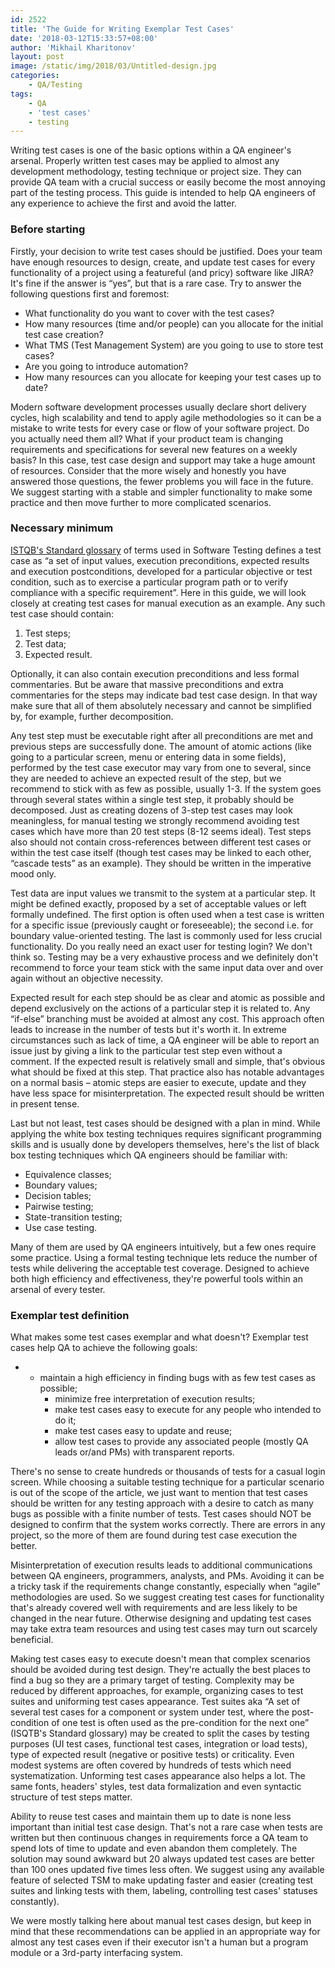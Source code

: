 ```yaml
---
id: 2522
title: 'The Guide for Writing Exemplar Test Cases'
date: '2018-03-12T15:33:57+08:00'
author: 'Mikhail Kharitonov'
layout: post
image: /static/img/2018/03/Untitled-design.jpg
categories:
    - QA/Testing
tags:
    - QA
    - 'test cases'
    - testing
---
```


Writing test cases is one of the basic options within a QA engineer's arsenal. Properly written test cases may be applied to almost any development methodology, testing technique or project size. They can provide QA team with a crucial success or easily become the most annoying part of the testing process. This guide is intended to help QA engineers of any experience to achieve the first and avoid the latter.

### Before starting

Firstly, your decision to write test cases should be justified. Does your team have enough resources to design, create, and update test cases for every functionality of a project using a featureful (and pricy) software like JIRA? It's fine if the answer is “yes”, but that is a rare case. Try to answer the following questions first and foremost:

- What functionality do you want to cover with the test cases?
- How many resources (time and/or people) can you allocate for the initial test case creation?
- What TMS (Test Management System) are you going to use to store test cases?
- Are you going to introduce automation?
- How many resources can you allocate for keeping your test cases up to date?

Modern software development processes usually declare short delivery cycles, high scalability and tend to apply agile methodologies so it can be a mistake to write tests for every case or flow of your software project. Do you actually need them all? What if your product team is changing requirements and specifications for several new features on a weekly basis? In this case, test case design and support may take a huge amount of resources. Consider that the more wisely and honestly you have answered those questions, the fewer problems you will face in the future. We suggest starting with a stable and simpler functionality to make some practice and then move further to more complicated scenarios.

### Necessary minimum

[ISTQB's Standard glossary](https://www.istqb.org/downloads/glossary.html) of terms used in Software Testing defines a test case as “a set of input values, execution preconditions, expected results and execution postconditions, developed for a particular objective or test condition, such as to exercise a particular program path or to verify compliance with a specific requirement”. Here in this guide, we will look closely at creating test cases for manual execution as an example. Any such test case should contain:

1. Test steps;
2. Test data;
3. Expected result.

Optionally, it can also contain execution preconditions and less formal commentaries. But be aware that massive preconditions and extra commentaries for the steps may indicate bad test case design. In that way make sure that all of them absolutely necessary and cannot be simplified by, for example, further decomposition.

Any test step must be executable right after all preconditions are met and previous steps are successfully done. The amount of atomic actions (like going to a particular screen, menu or entering data in some fields), performed by the test case executor may vary from one to several, since they are needed to achieve an expected result of the step, but we recommend to stick with as few as possible, usually 1-3. If the system goes through several states within a single test step, it probably should be decomposed. Just as creating dozens of 3-step test cases may look meaningless, for manual testing we strongly recommend avoiding test cases which have more than 20 test steps (8-12 seems ideal). Test steps also should not contain cross-references between different test cases or within the test case itself (though test cases may be linked to each other, “cascade tests” as an example). They should be written in the imperative mood only.

Test data are input values we transmit to the system at a particular step. It might be defined exactly, proposed by a set of acceptable values or left formally undefined. The first option is often used when a test case is written for a specific issue (previously caught or foreseeable); the second i.e. for boundary value-oriented testing. The last is commonly used for less crucial functionality. Do you really need an exact user for testing login? We don't think so. Testing may be a very exhaustive process and we definitely don't recommend to force your team stick with the same input data over and over again without an objective necessity.

Expected result for each step should be as clear and atomic as possible and depend exclusively on the actions of a particular step it is related to. Any “if-else” branching must be avoided at almost any cost. This approach often leads to increase in the number of tests but it's worth it. In extreme circumstances such as lack of time, a QA engineer will be able to report an issue just by giving a link to the particular test step even without a comment. If the expected result is relatively small and simple, that's obvious what should be fixed at this step. That practice also has notable advantages on a normal basis – atomic steps are easier to execute, update and they have less space for misinterpretation. The expected result should be written in present tense.

Last but not least, test cases should be designed with a plan in mind. While applying the white box testing techniques requires significant programming skills and is usually done by developers themselves, here's the list of black box testing techniques which QA engineers should be familiar with:

- Equivalence classes;
- Boundary values;
- Decision tables;
- Pairwise testing;
- State-transition testing;
- Use case testing.

Many of them are used by QA engineers intuitively, but a few ones require some practice. Using a formal testing technique lets reduce the number of tests while delivering the acceptable test coverage. Designed to achieve both high efficiency and effectiveness, they're powerful tools within an arsenal of every tester.

### Exemplar test definition

What makes some test cases exemplar and what doesn't? Exemplar test cases help QA to achieve the following goals:

- - maintain a high efficiency in finding bugs with as few test cases as possible;
    - minimize free interpretation of execution results;
    - make test cases easy to execute for any people who intended to do it;
    - make test cases easy to update and reuse;
    - allow test cases to provide any associated people (mostly QA leads or/and PMs) with transparent reports.

There's no sense to create hundreds or thousands of tests for a casual login screen. While choosing a suitable testing technique for a particular scenario is out of the scope of the article, we just want to mention that test cases should be written for any testing approach with a desire to catch as many bugs as possible with a finite number of tests. Test cases should NOT be designed to confirm that the system works correctly. There are errors in any project, so the more of them are found during test case execution the better.

Misinterpretation of execution results leads to additional communications between QA engineers, programmers, analysts, and PMs. Avoiding it can be a tricky task if the requirements change constantly, especially when “agile” methodologies are used. So we suggest creating test cases for functionality that's already covered well with requirements and are less likely to be changed in the near future. Otherwise designing and updating test cases may take extra team resourсes and using test cases may turn out scarcely beneficial.

Making test cases easy to execute doesn't mean that complex scenarios should be avoided during test design. They're actually the best places to find a bug so they are a primary target of testing. Complexity may be reduced by different approaches, for example, organizing cases to test suites and uniforming test cases appearance. Test suites aka “A set of several test cases for a component or system under test, where the post-condition of one test is often used as the pre-condition for the next one” (ISQTB's Standard glossary) may be created to split the cases by testing purposes (UI test cases, functional test cases, integration or load tests), type of expected result (negative or positive tests) or criticality. Even modest systems are often covered by hundreds of tests which need systematization. Unforming test cases appearance also helps a lot. The same fonts, headers' styles, test data formalization and even syntaсtic structure of test steps matter.

Ability to reuse test cases and maintain them up to date is none less important than initial test case design. That's not a rare case when tests are written but then continuous changes in requirements force a QA team to spend lots of time to update and even abandon them completely. The solution may sound awkward but 20 always updated test cases are better than 100 ones updated five times less often. We suggest using any available feature of selected TSM to make updating faster and easier (creating test suites and linking tests with them, labeling, controlling test cases' statuses constantly).

We were mostly talking here about manual test cases design, but keep in mind that these recommendations can be applied in an appropriate way for almost any test cases even if their executor isn't a human but a program module or a 3rd-party interfacing system.